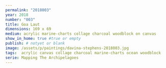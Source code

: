 ```yaml
---
permalink: "2018003"
year: 2018
number: "003"
title: Goa Laut
dimensions: 169 x 69
medium: acrylic marine-charts collage charcoal woodblock on canvas
show_in_home: true #true or empty
publish: # notyet or blank
image: /assets/p/paintings/davina-stephens-2018003.jpg
tags:  acrylic canvas collage charcoal marine-charts ocean woodblock 
serie: Mapping The Archipelagoes
---
```

